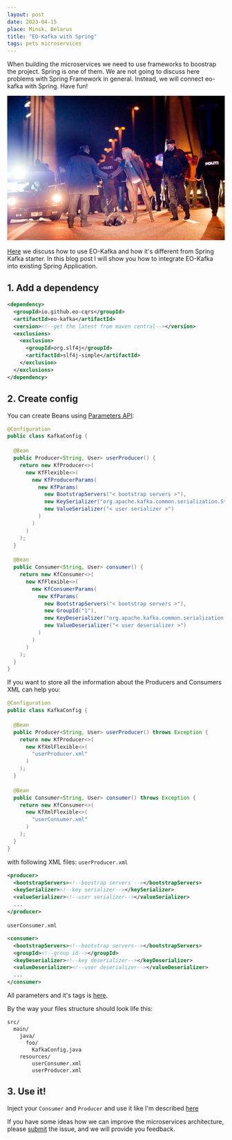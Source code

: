 ```yaml
---
layout: post
date: 2023-04-15
place: Minsk, Belarus
title: "EO-Kafka with Spring"
tags: pets microservices
---
```


When building the microservices we need to use frameworks to boostrap the project.
Spring is one of them.
We are not going to discuss here problems with Spring Framework in general.
Instead, we will connect eo-kafka with Spring.
Have fun!

<!--more-->

<img src="/images/2023/04/broen-murder.png">

[Here](https://h1alexbel.github.io/2023/03/26/eo-kafka-for-elegant-microservices.html) we discuss how to use EO-Kafka and how it's different from Spring Kafka starter.
In this blog post I will show you how to integrate EO-Kafka into existing Spring Application.

## 1. Add a dependency
```xml
<dependency>
  <groupId>io.github.eo-cqrs</groupId>
  <artifactId>eo-kafka</artifactId>
  <version><!--get the latest from maven central--></version>
  <exclusions>
    <exclusion>
      <groupId>org.slf4j</groupId>
      <artifactId>slf4j-simple</artifactId>
    </exclusion>
  </exclusions>
</dependency>
```

## 2. Create config
You can create Beans using [Parameters API](https://github.com/eo-cqrs/eo-kafka#config-api):

```java
@Configuration
public class KafkaConfig {

  @Bean
  public Producer<String, User> userProducer() {
    return new KfProducer<>(
      new KfFlexible<>(
        new KfProducerParams(
          new KfParams(
            new BootstrapServers("< bootstrap servers >"),
            new KeySerializer("org.apache.kafka.common.serialization.StringSerializer"),
            new ValueSerializer("< user serializer >")
          )
        )
      )
    );
  }

  @Bean
  public Consumer<String, User> consumer() {
    return new KfConsumer<>(
      new KfFlexible<>(
        new KfConsumerParams(
          new KfParams(
            new BootstrapServers("< bootstrap servers >"),
            new GroupId("1"),
            new KeyDeserializer("org.apache.kafka.common.serialization.StringDeserializer"),
            new ValueDeserializer("< user deserializer >")
          )
        )
      )
    );
  }
}
```

If you want to store all the information about the Producers and Consumers XML can help you:

```java
@Configuration
public class KafkaConfig {

  @Bean
  public Producer<String, User> userProducer() throws Exception {
    return new KfProducer<>(
      new KfXmlFlexible<>(
        "userProducer.xml"
      )
    );
  }

  @Bean
  public Consumer<String, User> consumer() throws Exception {
    return new KfConsumer<>(
      new KfXmlFlexible<>(
        "userConsumer.xml"
      )
    );
  }
}
```

with following XML files:
`userProducer.xml`
```xml
<producer>
  <bootstrapServers><!--boostrap servers --></bootstrapServers>
  <keySerializer><!--key serializer--></keySerializer>
  <valueSerializer><!--user serializer--></valueSerializer>
  ...
</producer>
```

`userConsumer.xml`
```xml
<consumer>
  <bootstrapServers><!--bootstrap servers--></bootstrapServers>
  <groupId><!--group id--></groupId>
  <keyDeserializer><!--key deserializer--></keyDeserializer>
  <valueDeserializer><!--user deserializer--></valueDeserializer>
  ...
</consumer>
```

All parameters and it's tags is [here](https://github.com/eo-cqrs/eo-kafka#config-api).

By the way your files structure should look life this:
```text
src/
  main/
    java/
      foo/
        KafkaConfig.java
    resources/
        userConsumer.xml
        userProducer.xml
```

## 3. Use it!
Inject your `Consumer` and `Producer` and use it like I'm described [here](https://h1alexbel.github.io/2023/03/26/eo-kafka-for-elegant-microservices.html)

If you have some ideas how we can improve the microservices architecture,
please [submit](https://github.com/eo-cqrs/ideas/issues) the issue, and we will provide you feedback.